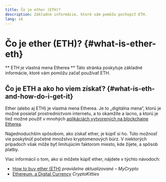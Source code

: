 ```yaml
---
title: Čo je ether (ETH)?
description: Základné informácie, ktoré vám pomôžu pochopiť ETH.
lang: sk
---
```


# Čo je ether (ETH)? {#what-is-ether-eth}

<div class="featured">

** ETH je vlastná mena Etherea ** Táto stránka poskytuje základné informácie, ktoré vám pomôžu začať používať ETH.

</div>

## Čo je ETH a ako ho viem získať? {#what-is-eth-and-how-do-i-get-it}

Ether (alebo aj ETH) je vlastná mena Etherea. Je to „digitálna mena“, ktorú je možné posielať prostredníctvom internetu, a to okamžite a lacno, a ktorú je tiež možné použiť v mnohých [aplikáciách vytvorených na blockchaine Etherea](/sk/dapps/).

Najjednoduchším spôsobom, ako získať ether, je kúpiť si ho. Túto možnosť vie poskytnúť početné množstvo kryptomenových búrz. V niektorých prípadoch však môže byť limitujúcim faktorom miesto, kde žijete, a spôsob platby.

Viac informácií o tom, ako si môžete kúpiť ether, nájdete v týchto návodoch:

- [How to buy ether (ETH)](https://support.mycrypto.com/how-to/getting-started/how-to-buy-ether-with-usd) _pravidelne aktualizované – MyCrypto_
- [Ethereum, a Digital Currency](https://www.cryptokitties.co/faq#ethereum-a-digital-currency) _CryptoKitties_
